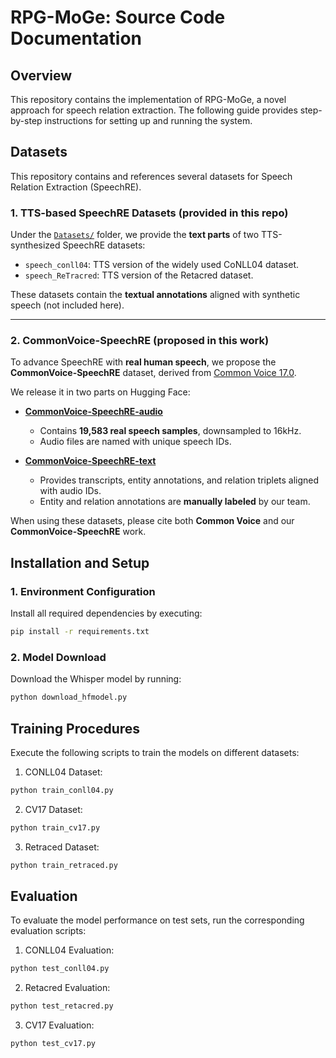 # RPG-MoGe: Source Code Documentation

## Overview
This repository contains the implementation of RPG-MoGe, a novel approach for speech relation extraction. The following guide provides step-by-step instructions for setting up and running the system.


## Datasets

This repository contains and references several datasets for Speech Relation Extraction (SpeechRE).

### 1. TTS-based SpeechRE Datasets (provided in this repo)

Under the [`Datasets/`](./Datasets) folder, we provide the **text parts** of two TTS-synthesized SpeechRE datasets:

* `speech_conll04`: TTS version of the widely used CoNLL04 dataset.
* `speech_ReTracred`: TTS version of the Retacred dataset.

These datasets contain the **textual annotations** aligned with synthetic speech (not included here).

---

### 2. CommonVoice-SpeechRE (proposed in this work)

To advance SpeechRE with **real human speech**, we propose the **CommonVoice-SpeechRE** dataset, derived from [Common Voice 17.0](https://huggingface.co/datasets/mozilla-foundation/common_voice_17_0).

We release it in two parts on Hugging Face:

* **[CommonVoice-SpeechRE-audio](https://huggingface.co/datasets/your_username/CommonVoice-SpeechRE-audio)**

  * Contains **19,583 real speech samples**, downsampled to 16kHz.
  * Audio files are named with unique speech IDs.

* **[CommonVoice-SpeechRE-text](https://huggingface.co/datasets/kobe8-24/CommonVoice-SpeechRE-text)**

  * Provides transcripts, entity annotations, and relation triplets aligned with audio IDs.
  * Entity and relation annotations are **manually labeled** by our team.

When using these datasets, please cite both **Common Voice** and our **CommonVoice-SpeechRE** work.

## Installation and Setup

### 1. Environment Configuration
Install all required dependencies by executing:
```bash
pip install -r requirements.txt
```

### 2. Model Download
Download the Whisper model by running:
```bash
python download_hfmodel.py
```

## Training Procedures
Execute the following scripts to train the models on different datasets:

1. CONLL04 Dataset:
```bash
python train_conll04.py
```

2. CV17 Dataset:
```bash
python train_cv17.py
```

3. Retraced Dataset:
```bash
python train_retraced.py
```

## Evaluation
To evaluate the model performance on test sets, run the corresponding evaluation scripts:

1. CONLL04 Evaluation:
```bash
python test_conll04.py
```

2. Retacred Evaluation:
```bash
python test_retacred.py
```

3. CV17 Evaluation:
```bash
python test_cv17.py
```

